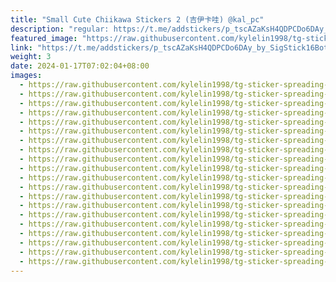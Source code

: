 ```yaml
---
title: "Small Cute Chiikawa Stickers 2 (吉伊卡哇) @kal_pc"
description: "regular: https://t.me/addstickers/p_tscAZaKsH4QDPCDo6DAy_by_SigStick16Bot"
featured_image: "https://raw.githubusercontent.com/kylelin1998/tg-sticker-spreading-worldwide-images/main/img/b5b3f32b-0c7b-4948-91bb-8a4f79c5ea88.jpg"
link: "https://t.me/addstickers/p_tscAZaKsH4QDPCDo6DAy_by_SigStick16Bot"
weight: 3
date: 2024-01-17T07:02:04+08:00
images:
  - https://raw.githubusercontent.com/kylelin1998/tg-sticker-spreading-worldwide-images/main/img/b5b3f32b-0c7b-4948-91bb-8a4f79c5ea88.jpg
  - https://raw.githubusercontent.com/kylelin1998/tg-sticker-spreading-worldwide-images/main/img/1d88f36a-ddbf-4caa-961f-8e6d840f4b19.jpg
  - https://raw.githubusercontent.com/kylelin1998/tg-sticker-spreading-worldwide-images/main/img/d0b3428d-d3e5-4c7c-84bf-963eaf4480be.jpg
  - https://raw.githubusercontent.com/kylelin1998/tg-sticker-spreading-worldwide-images/main/img/01a36180-bc85-4a88-a8b0-c4e987b7547c.jpg
  - https://raw.githubusercontent.com/kylelin1998/tg-sticker-spreading-worldwide-images/main/img/5f0faf9b-cbbc-4f91-80b8-b29ba9a88d9f.jpg
  - https://raw.githubusercontent.com/kylelin1998/tg-sticker-spreading-worldwide-images/main/img/6ff00c22-47ab-455f-aa3a-e88dcaf5870b.jpg
  - https://raw.githubusercontent.com/kylelin1998/tg-sticker-spreading-worldwide-images/main/img/f9eff9b3-8ed5-450b-9422-d73abfae79f3.jpg
  - https://raw.githubusercontent.com/kylelin1998/tg-sticker-spreading-worldwide-images/main/img/c4c5a636-b20d-491d-be40-170217d0703f.jpg
  - https://raw.githubusercontent.com/kylelin1998/tg-sticker-spreading-worldwide-images/main/img/bf58a833-79b9-4895-bdd1-5a4c0b3aaff8.jpg
  - https://raw.githubusercontent.com/kylelin1998/tg-sticker-spreading-worldwide-images/main/img/63dfd6d1-5414-4e4a-a8e2-e22c042ecead.jpg
  - https://raw.githubusercontent.com/kylelin1998/tg-sticker-spreading-worldwide-images/main/img/db0186a2-a782-4e7b-b4c8-383604248677.jpg
  - https://raw.githubusercontent.com/kylelin1998/tg-sticker-spreading-worldwide-images/main/img/dcaccb02-72f9-4746-bcab-6ea9e562fdc2.jpg
  - https://raw.githubusercontent.com/kylelin1998/tg-sticker-spreading-worldwide-images/main/img/5b0ed7ca-e052-4953-b4b0-3a0357a39884.jpg
  - https://raw.githubusercontent.com/kylelin1998/tg-sticker-spreading-worldwide-images/main/img/74c5d723-2ea0-4a20-a5a0-c533b609a56b.jpg
  - https://raw.githubusercontent.com/kylelin1998/tg-sticker-spreading-worldwide-images/main/img/88b80760-4472-4f3a-901a-50f06be8a5ff.jpg
  - https://raw.githubusercontent.com/kylelin1998/tg-sticker-spreading-worldwide-images/main/img/2eb93568-1df0-42b3-9b7c-592b5583a5e5.jpg
  - https://raw.githubusercontent.com/kylelin1998/tg-sticker-spreading-worldwide-images/main/img/47b111ed-2de2-41ae-b3b1-414de1353402.jpg
  - https://raw.githubusercontent.com/kylelin1998/tg-sticker-spreading-worldwide-images/main/img/618fa347-b48c-4caf-8a6a-fd2ee79de904.jpg
  - https://raw.githubusercontent.com/kylelin1998/tg-sticker-spreading-worldwide-images/main/img/0e95c78d-cb7b-441e-a49e-ec2930ff4beb.jpg
  - https://raw.githubusercontent.com/kylelin1998/tg-sticker-spreading-worldwide-images/main/img/7f780c38-ee7f-4bce-b8d2-76da1843ea60.jpg
---
```

